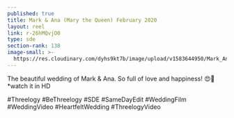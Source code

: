 ```yaml
---
published: true
title: Mark & Ana (Mary the Queen) February 2020
layout: reel
link: r-26hMQvjO0
type: sde
section-rank: 138
image-small: >-
  https://res.cloudinary.com/dyhs9kt7b/image/upload/v1583644950/Mark_Ana_3-01a.jpg
---
```

The beautiful wedding of Mark & Ana. So full of love and happiness! 😍💖
*watch it in HD

#Threelogy #BeThreelogy #SDE #SameDayEdit #WeddingFilm #WeddingVideo #HeartfeltWedding #ThreelogyVideo

